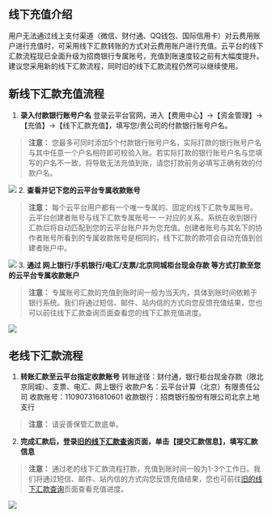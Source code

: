 ## 线下充值介绍
用户无法通过线上支付渠道（微信、财付通、QQ钱包、国际信用卡）对云费用账户进行充值时，可采用线下汇款转账的方式对云费用账户进行充值。云平台的线下汇款流程现已全面升级为招商银行专属账号，充值到账速度较之前有大幅度提升。建议您采用新的线下汇款流程，同时旧的线下汇款流程仍然可以继续使用。
## 新线下汇款充值流程
1. **录入付款银行账号户名**
登录云平台官网，进入【费用中心】->【资金管理】->【充值】->【线下汇款充值】，填写您/贵公司的付款银行账号户名。
> **注意：**
您最多可同时添加5个付款银行账号户名，实际打款的银行账号户名与其中任意一个户名相符即可校验入账。若实际打款的银行账号户名与您填写的户名不一致，将导致无法充值到账，请您打款前务必填写正确有效的付款户名。

 ![](http://imgcache.tcecqpoc.fsphere.cn/image/i.imgur.com/9EZBp2f.png)
2. **查看并记下您的云平台专属收款账号**
> **注意：**
每个云平台用户都有一个唯一专属的、固定的线下汇款专属账号。云平台创建者账号与线下汇款专属账号一 一对应的关系。系统在收到银行汇款后将自动匹配到您的云平台账户并为您充值。创建者账号与其名下的协作者账号所看到的专属收款账号是相同的，线下汇款的款项会自动充值到创建者账户中。
 
  ![](http://imgcache.tcecqpoc.fsphere.cn/image/i.imgur.com/1KsA7PY.png)
3.  **通过 网上银行/手机银行/电汇/支票/北京同城柜台现金存款 等方式打款至您的云平台专属收款账户**
> **注意：**
专属账号汇款的充值到账时间一般为当天内，具体到账时间依赖于银行系统。我们将通过短信、邮件、站内信的方式向您反馈充值结果，您也可以前往线下汇款查询页面查看您的线下汇款充值进度。

 ![](http://imgcache.tcecqpoc.fsphere.cn/image/i.imgur.com/iW5OCzx.png)

## 老线下汇款流程
1. **转账汇款至云平台指定收款账号**
转账途径：财付通，银行柜台现金存款（限北京同城）、支票、电汇、网上银行
收款户名：云平台计算（北京）有限责任公司
收款账号：110907316810601
收款银行：招商银行股份有限公司北京上地支行
> **注意：**
请妥善保管汇款底单。

2. **完成汇款后，登录[旧的线下汇款查询](http://console.tcecqpoc.fsphere.cn/account/rechargeOfflineOld)页面，单击【提交汇款信息】，填写汇款信息**
> **注意：**
通过老的线下汇款流程打款，充值到账时间一般为1-3个工作日。我们将通过短信、邮件、站内信的方式向您反馈充值结果，您也可前往[旧的线下汇款查询](http://console.tcecqpoc.fsphere.cn/account/rechargeOfflineOld)页面查看充值进度。

 ![](http://imgcache.tcecqpoc.fsphere.cn/image/i.imgur.com/EQELMB4.png)


